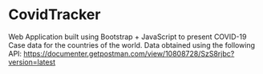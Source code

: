 # CovidTracker
Web Application built using Bootstrap + JavaScript to present COVID-19 Case data for the countries of the world. 
Data obtained using the following API: https://documenter.getpostman.com/view/10808728/SzS8rjbc?version=latest
